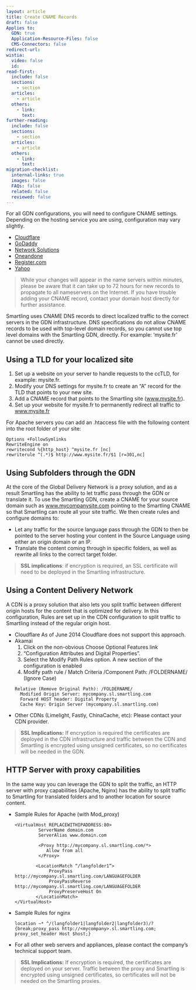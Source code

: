 ```yaml
---
layout: article
title: Create CNAME Records
draft: false
Applies to:
  GDN: true
  Application-Resource-Files: false
  CMS-Connectors: false
redirect-url:
wistia:
  video: false
  id:
read-first:
  include: false
  sections:
    - section
  articles:
    - article
  others:
    - link:
      text:
further-reading:
  include: false
  sections:
    - section
  articles:
    - article
  others:
    - link:
      text:
migration-checklist:
  internal-links: true
  images: false
  FAQs: false
  related: false
  reviewed: false
---
```


For all GDN configurations, you will need to configure CNAME settings. Depending on the hosting service you are using, configuration may vary slightly.

* [Cloudflare](https://support.cloudflare.com/hc/en-us/articles/200169046-How-do-I-add-a-CNAME-record-)   
* [GoDaddy](https://www.godaddy.com/help/manage-hosting-account-domains-4688)  
* [Network Solutions](http://www.networksolutions.com/support/cname-records-host-aliases/)   
* [Oneandone](http://help.1and1.com/domains-c36931/manage-domains-c79822/dns-c37586/enter-a-cname-for-your-subdomain-a643600.html)  
* [Register.com](https://www.register.com//customersupport/tutorials/cname.rcmx)  
* [Yahoo](https://help.luminate.com/kb/domains/set-cname-record-sln17912)  


> While your changes will appear in the name servers within minutes, please be aware that it can take up to 72 hours for new records to propagate to all nameservers on the Internet.
If you have trouble adding your CNAME record, contact your domain host directly for further assistance.

Smartling uses CNAME DNS records to direct localized traffic to the correct servers in the GDN infrastructure. DNS specifications do not allow CNAME records to be used with top-level domain records, so you cannot use top level domains with the Smartling GDN, directly. For example: ‘mysite.fr’ cannot be used directly.

## Using a TLD for your localized site

1. Set up a website on your server to handle requests to the ccTLD, for example: mysite.fr.
2. Modify your DNS settings for mysite.fr to create an “A” record for the TLD that points to your new site.
3. Add a CNAME record that points to the Smartling site (www.mysite.fr).
4. Set up your website for mysite.fr to permanently redirect all traffic to www.mysite.fr

For Apache servers you can add an .htaccess file with the following content into the root folder of your site:

~~~
Options +FollowSymlinks
RewriteEngine on
rewritecond %{http_host} ^mysite.fr [nc]
rewriterule ^(.*)$ http://www.mysite.fr/$1 [r=301,nc]
~~~

## Using Subfolders through the GDN

At the core of the Global Delivery Network is a proxy solution, and as a result Smartling has the ability to let traffic pass through the GDN or translate it. To use the Smartling GDN, create a CNAME for your source domain such as www.mycompanysite.com pointing to the Smartling CNAME so that Smartling can route all your site traffic. We then create rules and configure domains to:					

* Let any traffic for the source language pass through the GDN to then be pointed to the server hosting your content in the Source Language using either an origin domain or an IP.	  	
* Translate the content coming through in specific folders, as well as rewrite all links to the correct target folder.	 	
 	 		
> **SSL implications**: if encryption is required, an SSL certificate will need to be deployed in the Smartling infrastructure. 

## Using a Content Delivery Network

A CDN is a proxy solution that also lets you split traffic between different origin hosts for the content that is optimized for delivery. In this configuration, Rules are set up in the CDN configuration to split traffic to Smartling instead of the regular origin host.

* Cloudflare As of June 2014 Cloudflare does not support this approach.
* Akamai
    1. Click on the non-obvious Choose Optional Features link	
    2. “Configuration Attributes and Digital Properties”.			
    3. Select the Modify Path Rules option. A new section of the configuration is enabled	
    4. Modify path rule / Match Criteria /Component Path: /FOLDERNAME/ (Ignore Case)
    ~~~
    Relative (Remove Original Path): /FOLDERNAME/
      Modified Origin Server: mycompany.sl.smartling.com
      Forward HOST header: Digital Property
      Cache Key: Origin Server (mycompany.sl.smartling.com)
    ~~~
* Other CDNs (Limelight, Fastly, ChinaCache, etc): Please contact your CDN provider.

> **SSL Implications:** If encryption is required the certificates are deployed in the CDN infrastructure and traffic between the CDN and Smartling is encrypted using unsigned certificates, so no certificates will be needed in the GDN.

## HTTP Server with proxy capabilities						

In the same way you can leverage the GDN to split the traffic, an HTTP server with proxy capabilities (Apache, Nginx) has the ability to split traffic to Smartling for translated folders and to another location for source content.

* Sample Rules for Apache (with Mod_proxy)
  ~~~
  <VirtualHost REPLACEWITHIPADDRESS:80>
           ServerName domain.com
           ServerAlias www.domain.com
  
           <Proxy http://mycompany.sl.smartling.com/*>			
              Allow from all
           </Proxy>	
  				
          <LocationMatch “/langfolder1”>
               ProxyPass http://mycompany.sl.smartling.com/LANGUAGEFOLDER
               ProxyPassReverse http://mycompany.sl.smartling.com/LANGUAGEFOLDER	
               ProxyPreserveHost On				
          </LocationMatch>
  </VirtualHost>
  ~~~

* Sample Rules for nginx
  ~~~
  location ~* ^/(langfolder1|langfolder2|langfolder3)/? 
  {break;proxy_pass http://<mycompany>.sl.smartling.com; proxy_set_header Host $host;}
  ~~~

* For all other web servers and appliances, please contact the company’s technical support team.

> **SSL Implications:** If encryption is required, the certificates are deployed on your server.  Traffic between the proxy and Smartling is encrypted using unsigned certificates, so certificates will not be needed on the Smartling proxies.